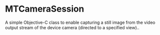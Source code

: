 MTCameraSession
===============

A simple Objective-C class to enable capturing a still image from the video output stream of the device camera (directed to a specified view)..
